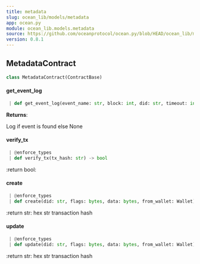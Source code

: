 ```yaml
---
title: metadata
slug: ocean_lib/models/metadata
app: ocean.py
module: ocean_lib.models.metadata
source: https://github.com/oceanprotocol/ocean.py/blob/HEAD/ocean_lib/models/metadata.py
version: 0.8.1
---
```

## MetadataContract

```python
class MetadataContract(ContractBase)
```

#### get\_event\_log

```python
 | def get_event_log(event_name: str, block: int, did: str, timeout: int = 45) -> Optional[AttributeDict]
```

**Returns**:

Log if event is found else None

#### verify\_tx

```python
 | @enforce_types
 | def verify_tx(tx_hash: str) -> bool
```

:return bool:

#### create

```python
 | @enforce_types
 | def create(did: str, flags: bytes, data: bytes, from_wallet: Wallet) -> str
```

:return str: hex str transaction hash

#### update

```python
 | @enforce_types
 | def update(did: str, flags: bytes, data: bytes, from_wallet: Wallet) -> str
```

:return str: hex str transaction hash

